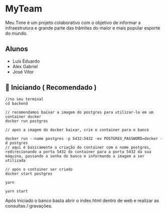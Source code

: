 # MyTeam
 Meu Time é um projeto colaborativo com o objetivo de informar a infraestrutura e grande parte das trâmites do maior e mais popular esporte do mundo.
## Alunos
- Luís Eduardo
- Alex Gabriel
- José Vitor

##	:rocket: Iniciando ( Recomendado )
```
//no seu terminal
cd backend 

// recomendamos baixar a imagem do postgres para utilizar-lo em um container docker
docker run postgres

// apos a imagem do docker baixar, crie o container para o banco

docker run --name postgres -p 5432:5432 -ev POSTGRES_PASSWORD=docker -d postgres
// aqui é basicamente a criação do container com o nome postgres, redirecionando a porta 5432 do container para a porta 5432 da sua máquina, passando a senha do banco e informando a imagem a ser utilizada

// após o container ser criado
docker start postgres

yarn

yarn start

```
Após Iniciado o banco basta abrir o index.html dentro de web e realizar as consultas / gravações.
